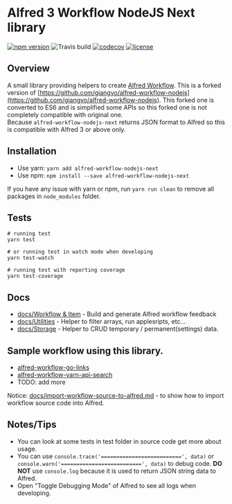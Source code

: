 Alfred 3 Workflow NodeJS Next library
=====================================

[![npm version](https://badge.fury.io/js/alfred-workflow-nodejs-next.svg)](https://badge.fury.io/js/alfred-workflow-nodejs-next)
![Travis build](https://img.shields.io/travis/tung-dang/alfred-workflow-nodejs-next.svg?style=flat-square)
[![codecov](https://codecov.io/gh/tung-dang/alfred-workflow-nodejs-next/branch/master/graph/badge.svg)](https://codecov.io/gh/tung-dang/alfred-workflow-nodejs-next)
[![license](https://img.shields.io/github/license/mashape/apistatus.svg?style=flat-square)](https://opensource.org/licenses/MIT)


## Overview
A small library providing helpers to create [Alfred Workflow](https://www.alfredapp.com/workflows/).
This is a forked version of [https://github.com/giangvo/alfred-workflow-nodejs](https://github.com/giangvo/alfred-workflow-nodejs).
This forked one is converted to ES6 and is simplified some APIs so this forked one is not completely compatible with original one.   
Because `alfred-workflow-nodejs-next` returns JSON format to Alfred so this is compatible with Alfred 3 or above only.

## Installation

* Use yarn: `yarn add alfred-workflow-nodejs-next`
* Use npm: `npm install --save alfred-workflow-nodejs-next`

If you have any issue with yarn or npm, run `yarn run clean` to remove all packages in `node_modules` folder.

## Tests

```shell
# running test
yarn test

# or running test in watch mode when developing
yarn test-watch

# running test with reporting coverage
yarn test-coverage
```

## Docs

* [docs/Workflow & Item](docs/workflow-items.md) - Build and generate Alfred workflow feedback
* [docs/Utilities](docs/utilities.md)  - Helper to filter arrays, run applesripts, etc...
* [docs/Storage](docs/storage.md) - Helper to CRUD temporary / permanent(settings) data.


## Sample workflow using this library. 
- [alfred-workflow-go-links](https://github.com/tung-dang/alfred-workflow-go-links)
- [alfred-workflow-yarn-api-search](https://github.com/tung-dang/alfred-workflow-yarn-api-search)
- TODO: add more 

Notice:  [docs/import-workflow-source-to-alfred.md](docs/import-workflow-source-to-alfred.md) - to show how to import workflow source code into Alfred. 

## Notes/Tips

- You can look at some tests in test folder in source code get more about usage.
- You can use `console.trace('==========================', data)` or `console.warn('==========================', data)` to debug code. 
**DO NOT** use `console.log` because it is used to return JSON string data to Alfred.
- Open "Toggle Debugging Mode" of Alfred to see all logs when developing.